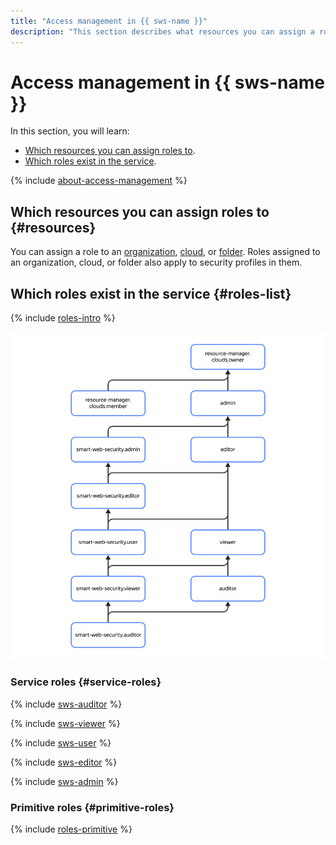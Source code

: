 ```yaml
---
title: "Access management in {{ sws-name }}"
description: "This section describes what resources you can assign a role for and what roles the service supports."
---
```


# Access management in {{ sws-name }}

In this section, you will learn:

* [Which resources you can assign roles to](#resources).
* [Which roles exist in the service](#roles).

{% include [about-access-management](../../_includes/iam/about-access-management.md) %}

## Which resources you can assign roles to {#resources}

You can assign a role to an [organization](../../organization/), [cloud](../../resource-manager/concepts/resources-hierarchy.md#cloud), or [folder](../../resource-manager/concepts/resources-hierarchy.md#folder). Roles assigned to an organization, cloud, or folder also apply to security profiles in them.

## Which roles exist in the service {#roles-list}

{% include [roles-intro](../../_includes/roles-intro.md) %}

![service-roles-hierarchy](../../_assets/smartwebsecurity/service-roles-hierarchy.svg)

### Service roles {#service-roles}

{% include [sws-auditor](../../_includes/iam/roles/sws-auditor.md) %}

{% include [sws-viewer](../../_includes/iam/roles/sws-viewer.md) %}

{% include [sws-user](../../_includes/iam/roles/sws-user.md) %}

{% include [sws-editor](../../_includes/iam/roles/sws-editor.md) %}

{% include [sws-admin](../../_includes/iam/roles/sws-admin.md) %}

### Primitive roles {#primitive-roles}

{% include [roles-primitive](../../_includes/roles-primitive.md) %}
